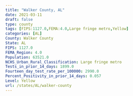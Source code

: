 ```yaml
---
title: "Walker County, AL"
date: 2021-03-11
draft: false
type: county
tags: [FIPS:1127.0,FEMA:4.0,Large fringe metro,Yellow]
categories: [AL]
County: Walker County
State: AL
FIPS: 1127.0
FEMA_Region: 4.0
Population: 63521.0
NCHS_Urban_Rural_Classification: Large fringe metro
Tests_in_prior_14_days: 1899.0
Fourteen_day_test_rate_per_100000: 2990.0
Percent_Positivity_in_prior_14_days: 0.057
Level: Yellow
url: /states/AL/walker-county
---
```



